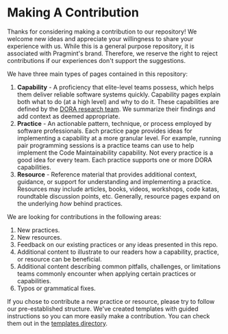# Making A Contribution

Thanks for considering making a contribution to our repository! We welcome new ideas and appreciate your willingness to share your experience with us. While this is a general purpose repository, it is associated with Pragmint's brand. Therefore, we reserve the right to reject contributions if our experiences don't support the suggestions.

We have three main types of pages contained in this repository:

1. **Capability** - A proficiency that elite-level teams possess, which helps them deliver reliable software systems quickly. Capability pages explain both what to do (at a high level) and why to do it. These capabilities are defined by the [DORA research team](https://dora.dev/). We summarize their findings and add context as deemed appropriate.
2. **Practice** - An actionable pattern, technique, or process employed by software professionals. Each practice page provides ideas for implementing a capability at a more granular level. For example, running pair programming sessions is a practice teams can use to help implement the Code Maintainability capability. Not every practice is a good idea for every team. Each practice supports one or more DORA capabilities.
3. **Resource** - Reference material that provides additional context, guidance, or support for understanding and implementing a practice. Resources may include articles, books, videos, workshops, code katas, roundtable discussion points, etc. Generally, resource pages expand on the underlying _how_ behind practices.

We are looking for contributions in the following areas:

1. New practices.
2. New resources.
3. Feedback on our existing practices or any ideas presented in this repo.
4. Additional content to illustrate to our readers how a capability, practice, or resource can be beneficial.
5. Additional content describing common pitfalls, challenges, or limitations teams commonly encounter when applying certain practices or capabilities.
6. Typos or grammatical fixes.

If you chose to contribute a new practice or resource, please try to follow our pre-established structure. We've created templates with guided instructions so you can more easily make a contribution. You can check them out in the [templates directory](/templates/).

